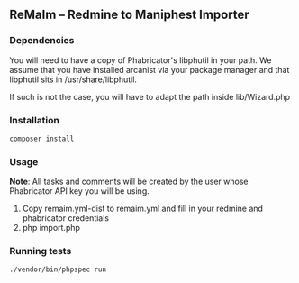 ## ReMaIm – Redmine to Maniphest Importer

### Dependencies

You will need to have a copy of Phabricator's libphutil in your path.
We assume that you have installed arcanist via your package manager and that
libphutil sits in /usr/share/libphutil.

If such is not the case, you will have to adapt the path inside lib/Wizard.php

### Installation

```bash
composer install
```

### Usage

**Note**: All tasks and comments will be created by the user whose Phabricator
API key you will be using.

1. Copy remaim.yml-dist to remaim.yml and fill in your redmine and
phabricator credentials
2. php import.php


### Running tests

```bash
./vendor/bin/phpspec run
```
